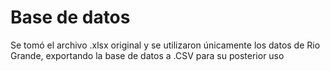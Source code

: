 # Base de datos

Se tomó el archivo .xlsx original y se utilizaron únicamente los datos de Rio Grande, exportando la base de datos a .CSV para su posterior uso
